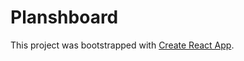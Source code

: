 # Planshboard

This project was bootstrapped with [Create React App](https://github.com/facebookincubator/create-react-app).

